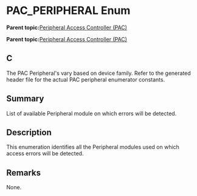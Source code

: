 # PAC\_PERIPHERAL Enum

**Parent topic:**[Peripheral Access Controller \(PAC\)](GUID-A41A49A1-F4C5-4355-8F72-3471A2AFF354.md)

**Parent topic:**[Peripheral Access Controller \(PAC\)](GUID-7E4EED23-C76D-41B4-A9CA-E9B641752E55.md)

## C

The PAC Peripheral's vary based on device family. Refer to the generated header file for the actual PAC peripheral enumerator constants.

## Summary

List of available Peripheral module on which errors will be detected.

## Description

This enumeration identifies all the Peripheral modules used on which access errors will be detected.

## Remarks

None.

